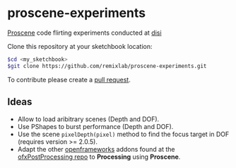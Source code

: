 proscene-experiments
====================

[Proscene](https://github.com/remixlab/proscene) code flirting experiments conducted at [disi](disi.unal.edu.co)

Clone this repository at your sketchbook location:

```sh
$cd <my_sketchbook>
$git clone https://github.com/remixlab/proscene-experiments.git
```

To contribute please create a [pull request](https://help.github.com/articles/creating-a-pull-request).

## Ideas

+ Allow to load aribitrary scenes (Depth and DOF).
+ Use PShapes to burst performance (Depth and DOF).
+ Use the scene `pixelDepth(pixel)` method to find the focus target in DOF (requires version >= 2.0.5).
+ Adapt the other [openframeworks](http://www.openframeworks.cc/) addons found at the [ofxPostProcessing repo](https://github.com/neilmendoza/ofxPostProcessing)
to **Processing** using **Proscene**.
